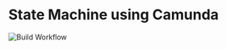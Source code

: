 # State Machine using Camunda

![Build Workflow](../../workflows/Build%20project/badge.svg?branch=master)